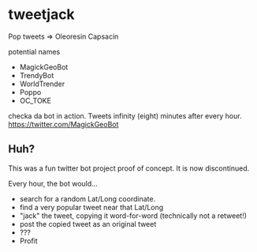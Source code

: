 # tweetjack
Pop tweets => Oleoresin Capsacin


potential names

* MagickGeoBot
* TrendyBot
* WorldTrender
* Poppo
* OC_TOKE


checka da bot in action. Tweets infinity (eight) minutes after every hour. https://twitter.com/MagickGeoBot


## Huh?

This was a fun twitter bot project proof of concept. It is now discontinued.

Every hour, the bot would...

  * search for a random Lat/Long coordinate.
  * find a very popular tweet near that Lat/Long
  * "jack" the tweet, copying it word-for-word (technically not a retweet!)
  * post the copied tweet as an original tweet
  * ???
  * Profit
